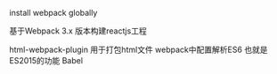 install webpack globally

基于Webpack 3.x 版本构建reactjs工程

html-webpack-plugin 用于打包html文件
webpack中配置解析ES6 也就是ES2015的功能 Babel

